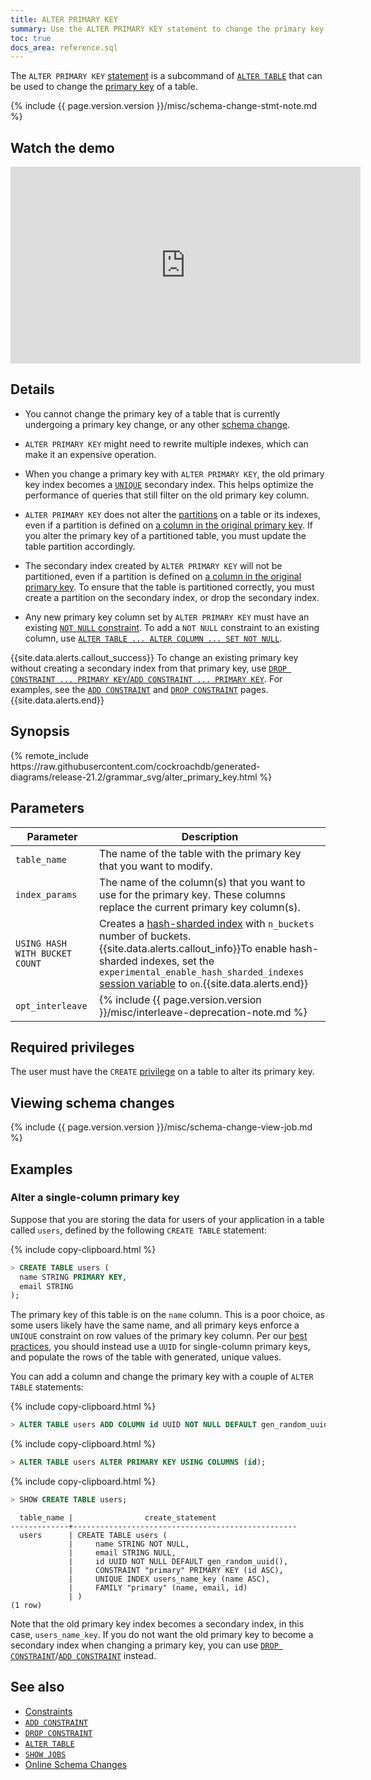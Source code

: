 ```yaml
---
title: ALTER PRIMARY KEY
summary: Use the ALTER PRIMARY KEY statement to change the primary key of a table.
toc: true
docs_area: reference.sql 
---
```


The `ALTER PRIMARY KEY` [statement](sql-statements.html) is a subcommand of [`ALTER TABLE`](alter-table.html) that can be used to change the [primary key](primary-key.html) of a table.

{% include {{ page.version.version }}/misc/schema-change-stmt-note.md %}

## Watch the demo

<iframe width="560" height="315" src="https://www.youtube.com/embed/MPx-LXY2D-c" frameborder="0" allow="accelerometer; autoplay; encrypted-media; gyroscope; picture-in-picture" allowfullscreen></iframe>

## Details

- You cannot change the primary key of a table that is currently undergoing a primary key change, or any other [schema change](online-schema-changes.html).

- `ALTER PRIMARY KEY` might need to rewrite multiple indexes, which can make it an expensive operation.

-  When you change a primary key with `ALTER PRIMARY KEY`, the old primary key index becomes a [`UNIQUE`](unique.html) secondary index. This helps optimize the performance of queries that still filter on the old primary key column.

- `ALTER PRIMARY KEY` does not alter the [partitions](partitioning.html) on a table or its indexes, even if a partition is defined on [a column in the original primary key](partitioning.html#partition-using-primary-key). If you alter the primary key of a partitioned table, you must update the table partition accordingly.

- The secondary index created by `ALTER PRIMARY KEY` will not be partitioned, even if a partition is defined on [a column in the original primary key](partitioning.html#partition-using-primary-key). To ensure that the table is partitioned correctly, you must create a partition on the secondary index, or drop the secondary index.

- Any new primary key column set by `ALTER PRIMARY KEY` must have an existing [`NOT NULL` constraint](not-null.html). To add a `NOT NULL` constraint to an existing column, use [`ALTER TABLE ... ALTER COLUMN ... SET NOT NULL`](alter-column.html#set-not-null-constraint).

{{site.data.alerts.callout_success}}
To change an existing primary key without creating a secondary index from that primary key, use [`DROP CONSTRAINT ... PRIMARY KEY`/`ADD CONSTRAINT ... PRIMARY KEY`](add-constraint.html#changing-primary-keys-with-add-constraint-primary-key). For examples, see the [`ADD CONSTRAINT`](add-constraint.html#examples) and [`DROP CONSTRAINT`](drop-constraint.html#examples) pages.
{{site.data.alerts.end}}

## Synopsis

<div>
{% remote_include https://raw.githubusercontent.com/cockroachdb/generated-diagrams/release-21.2/grammar_svg/alter_primary_key.html %}
</div>

## Parameters

 Parameter | Description
-----------|-------------
 `table_name` | The name of the table with the primary key that you want to modify.
 `index_params` | The name of the column(s) that you want to use for the primary key. These columns replace the current primary key column(s).
 `USING HASH WITH BUCKET COUNT` | Creates a [hash-sharded index](hash-sharded-indexes.html) with `n_buckets` number of buckets.<br>{{site.data.alerts.callout_info}}To enable hash-sharded indexes, set the `experimental_enable_hash_sharded_indexes` [session variable](set-vars.html) to `on`.{{site.data.alerts.end}}
 `opt_interleave` | {% include {{ page.version.version }}/misc/interleave-deprecation-note.md %}

## Required privileges

The user must have the `CREATE` [privilege](authorization.html#assign-privileges) on a table to alter its primary key.

## Viewing schema changes

{% include {{ page.version.version }}/misc/schema-change-view-job.md %}

## Examples

### Alter a single-column primary key

Suppose that you are storing the data for users of your application in a table called `users`, defined by the following `CREATE TABLE` statement:

{% include copy-clipboard.html %}
~~~ sql
> CREATE TABLE users (
  name STRING PRIMARY KEY,
  email STRING
);
~~~

The primary key of this table is on the `name` column. This is a poor choice, as some users likely have the same name, and all primary keys enforce a `UNIQUE` constraint on row values of the primary key column. Per our [best practices](performance-best-practices-overview.html#use-uuid-to-generate-unique-ids), you should instead use a `UUID` for single-column primary keys, and populate the rows of the table with generated, unique values.

You can add a column and change the primary key with a couple of `ALTER TABLE` statements:

{% include copy-clipboard.html %}
~~~ sql
> ALTER TABLE users ADD COLUMN id UUID NOT NULL DEFAULT gen_random_uuid();
~~~

{% include copy-clipboard.html %}
~~~ sql
> ALTER TABLE users ALTER PRIMARY KEY USING COLUMNS (id);
~~~

{% include copy-clipboard.html %}
~~~ sql
> SHOW CREATE TABLE users;
~~~

~~~
  table_name |                create_statement
-------------+--------------------------------------------------
  users      | CREATE TABLE users (
             |     name STRING NOT NULL,
             |     email STRING NULL,
             |     id UUID NOT NULL DEFAULT gen_random_uuid(),
             |     CONSTRAINT "primary" PRIMARY KEY (id ASC),
             |     UNIQUE INDEX users_name_key (name ASC),
             |     FAMILY "primary" (name, email, id)
             | )
(1 row)
~~~

Note that the old primary key index becomes a secondary index, in this case, `users_name_key`. If you do not want the old primary key to become a secondary index when changing a primary key, you can use [`DROP CONSTRAINT`](drop-constraint.html)/[`ADD CONSTRAINT`](add-constraint.html) instead.

## See also

- [Constraints](constraints.html)
- [`ADD CONSTRAINT`](add-constraint.html)
- [`DROP CONSTRAINT`](drop-constraint.html)
- [`ALTER TABLE`](alter-table.html)
- [`SHOW JOBS`](show-jobs.html)
- [Online Schema Changes](online-schema-changes.html)
